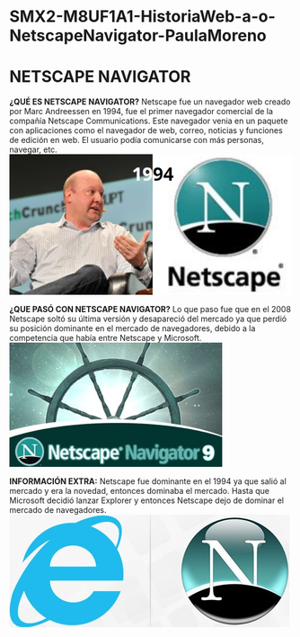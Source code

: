 # SMX2-M8UF1A1-HistoriaWeb-a-o-NetscapeNavigator-PaulaMoreno
# NETSCAPE NAVIGATOR

**¿QUÉ ES NETSCAPE NAVIGATOR?**
Netscape fue un navegador web creado por Marc Andreessen en 1994, fue el primer navegador comercial de la compañía Netscape Communications. Este navegador venia en un paquete con aplicaciones como el navegador de web, correo, noticias y funciones de edición en web. El usuario podía comunicarse con más personas, navegar, etc.
![Imagen Marc Andreessen y netscape](https://github.com/paulamoreno27/SMX2-M8UF1A1-HistoriaWeb-a-o-NetscapeNavigator-PaulaMoreno/blob/main/Captura%20de%20pantalla%202023-10-05%20213842.png "Imagen Marc andreessen y netscape")


**¿QUE PASÓ CON NETSCAPE NAVIGATOR?**
Lo que paso fue que en el 2008 Netscape soltó su última versión y desapareció del mercado ya que perdió su posición dominante en el mercado de navegadores, debido a la competencia que había entre Netscape y Microsoft.
![Imagen Netscape 9](https://github.com/paulamoreno27/SMX2-M8UF1A1-HistoriaWeb-a-o-NetscapeNavigator-PaulaMoreno/blob/main/Captura%20de%20pantalla%202023-10-05%20214725.png "Imagen Netscape 9")


**INFORMACIÓN EXTRA:**
Netscape fue dominante en el 1994 ya que salió al mercado y era la novedad, entonces dominaba el mercado. Hasta que Microsoft decidió lanzar Explorer y entonces Netscape dejo de dominar el mercado de navegadores.
![Imagen Netscape vs Explorer](https://github.com/paulamoreno27/SMX2-M8UF1A1-HistoriaWeb-a-o-NetscapeNavigator-PaulaMoreno/blob/main/Internet-Explorer-vs-Netscape-Logo.jpg "Imagen Netscape vs Explorer")

